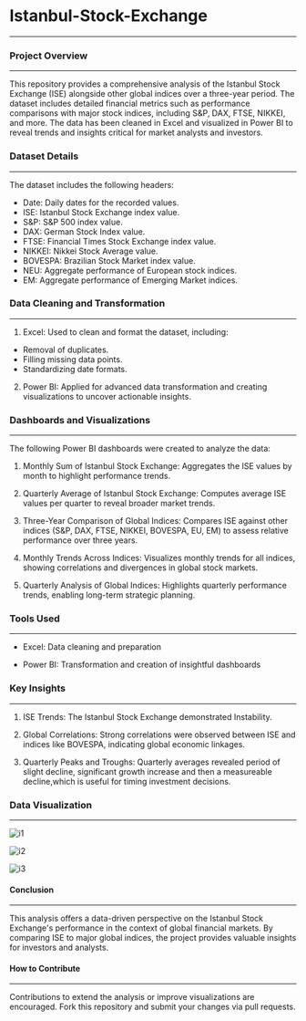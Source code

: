 # Istanbul-Stock-Exchange
---

### Project Overview
---
This repository provides a comprehensive analysis of the Istanbul Stock Exchange (ISE) alongside other global indices over a three-year period. 
The dataset includes detailed financial metrics such as performance comparisons with major stock indices, including S&P, DAX, FTSE, NIKKEI, and more. 
The data has been cleaned in Excel and visualized in Power BI to reveal trends and insights critical for market analysts and investors.


### Dataset Details
---
The dataset includes the following headers:
* Date: Daily dates for the recorded values.
* ISE: Istanbul Stock Exchange index value.
* S&P: S&P 500 index value.
* DAX: German Stock Index value.
* FTSE: Financial Times Stock Exchange index value.
* NIKKEI: Nikkei Stock Average value.
* BOVESPA: Brazilian Stock Market index value.
* NEU: Aggregate performance of European stock indices.
* EM: Aggregate performance of Emerging Market indices.



### Data Cleaning and Transformation
---
1. Excel: Used to clean and format the dataset, including:
* Removal of duplicates.
* Filling missing data points.
* Standardizing date formats.

2. Power BI: Applied for advanced data transformation and creating visualizations to uncover actionable insights.


### Dashboards and Visualizations
---
The following Power BI dashboards were created to analyze the data:

1. Monthly Sum of Istanbul Stock Exchange: Aggregates the ISE values by month to highlight performance trends.

2. Quarterly Average of Istanbul Stock Exchange: Computes average ISE values per quarter to reveal broader market trends.

3. Three-Year Comparison of Global Indices: Compares ISE against other indices (S&P, DAX, FTSE, NIKKEI, BOVESPA, EU, EM) to assess relative performance over three years.

4. Monthly Trends Across Indices: Visualizes monthly trends for all indices, showing correlations and divergences in global stock markets.

5. Quarterly Analysis of Global Indices: Highlights quarterly performance trends, enabling long-term strategic planning.


### Tools Used
---
* Excel: Data cleaning and preparation

* Power BI: Transformation and creation of insightful dashboards

### Key Insights
---
1. ISE Trends: The Istanbul Stock Exchange demonstrated Instability.

2. Global Correlations: Strong correlations were observed between ISE and indices like BOVESPA, indicating global economic linkages.

3. Quarterly Peaks and Troughs: Quarterly averages revealed period of slight decline, significant growth increase and then a measureable decline,which is useful for timing investment decisions.



### Data Visualization
---


![i1](https://github.com/user-attachments/assets/32b0b530-d9f5-415f-bc1f-aa4942cb77fc)




![i2](https://github.com/user-attachments/assets/cf22b335-0e67-491a-9a4a-15a64426540f)




![i3](https://github.com/user-attachments/assets/d37e0cd2-49ae-4491-aff9-1a51ef56332b)




#### Conclusion
---
This analysis offers a data-driven perspective on the Istanbul Stock Exchange's performance in the context of global financial markets. 
By comparing ISE to major global indices, the project provides valuable insights for investors and analysts.






#### How to Contribute
---
Contributions to extend the analysis or improve visualizations are encouraged. Fork this repository and submit your changes via pull requests. 
